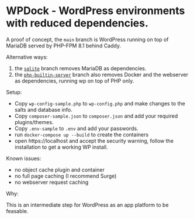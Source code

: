 # WPDock - WordPress environments with reduced dependencies.

A proof of concept, the `main` branch is WordPress running on top of MariaDB served by PHP-FPM 8.1 behind Caddy. 

Alternative ways:
  1. the [`sqlite`](https://github.com/svandragt/wpdock/tree/php-builtin-server) branch  removes MariaDB as dependencies.
  2. the [`php-builtin-server`](https://github.com/svandragt/wpdock/tree/php-builtin-server) branch also removes Docker and the webserver as dependencies, running wp on top of PHP only.

Setup:

- Copy `wp-config-sample.php` to `wp-config.php` and make changes to the salts and database info. 
- Copy `composer-sample.json` to `composer.json` and add your required plugins/themes.
- Copy `.env-sample` to `.env` and add your passwords.
- run `docker-compose up --build` to create the containers
- open https://localhost and accept the security warning, follow the installation to get a working WP install.


Known issues:

- no object cache plugin and container
- no full page caching (I recommend Surge)
- no webserver request caching

Why:

This is an intermediate step for WordPress as an app platform to be feasable.
